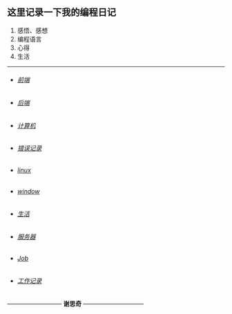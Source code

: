 这里记录一下我的编程日记
--

1. 感悟、感想
2. 编程语言
3. 心得
4. 生活

------

- ###### [前端](https://github.com/kitebear/Programming-a-diary/tree/master/%E5%89%8D%E7%AB%AF%E7%AC%94%E8%AE%B0)

- ###### [后端](https://github.com/kitebear/Programming-a-diary/tree/master/%E5%90%8E%E7%AB%AF)

- ###### [计算机](https://github.com/kitebear/Programming-a-diary/tree/master/%E8%AE%A1%E7%AE%97%E6%9C%BA)

- ###### [错误记录](https://github.com/kitebear/Programming-a-diary/tree/master/error-notes)

- ###### [linux](https://github.com/kitebear/Programming-a-diary/tree/master/linux)

- ###### [window](https://github.com/kitebear/Programming-a-diary/tree/master/window)

- ###### [生活](https://github.com/kitebear/Programming-a-diary/tree/master/life)

- ###### [服务器](https://github.com/kitebear/Programming-a-diary/tree/master/%E6%9C%8D%E5%8A%A1%E5%99%A8)

- ###### [Job](https://github.com/kitebear/Programming-a-diary/tree/master/job)

- ###### [工作记录](https://github.com/kitebear/Programming-a-diary/tree/master/%E5%B7%A5%E4%BD%9C%E8%AE%B0%E5%BD%95)


—————————  **谢思奇** ——————————